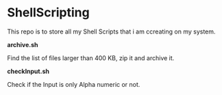 # ShellScripting

This repo is to store all my Shell Scripts that i am ccreating on my system.

**archive.sh**

Find the list of files larger than 400 KB, zip it and archive it.


**checkInput.sh**

Check if the Input is only Alpha numeric or not.
